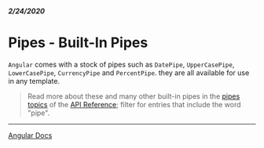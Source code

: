 ##### 2/24/2020
# Pipes - Built-In Pipes
`Angular` comes with a stock of pipes such as `DatePipe`, `UpperCasePipe`, `LowerCasePipe`, `CurrencyPipe` and `PercentPipe`.  they are all available for use in any template.

  > Read more about these and many other built-in pipes in the [pipes topics](https://angular.io/api?type=pipe) of the [API Reference](https://angular.io/api); filter for entries that include the word "pipe".

---

[Angular Docs](https://angular.io/guide/pipes#built-in-pipes)